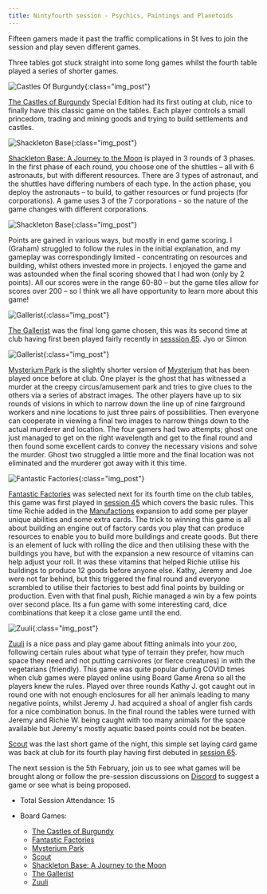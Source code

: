 ```yaml
---
title: Nintyfourth session - Psychics, Paintings and Planetoids
---
```


Fifteen gamers made it past the traffic complications in St Ives to join the session and play seven different games.

Three tables got stuck straight into some long games whilst the fourth table played a series of shorter games.

![Castles Of Burgundy](/images/posts/2025_01_22/CastlesOfBurgundy01.jpg "Castles Of Burgundy"){:class="img_post"}

[The Castles of Burgundy][CoB] Special Edition had its first outing at club, nice to finally have this classic game on the tables. Each player controls a small princedom, trading and mining goods and trying to build settlements and castles. 

![Shackleton Base](/images/posts/2025_01_22/ShackletonsBase01.jpg "Shackleton Base"){:class="img_post"}

[Shackleton Base: A Journey to the Moon][SB] is played in 3 rounds of 3 phases.  In the first phase of each round, you choose one of the shuttles – all with 6 astronauts, but with different resources.  There are 3 types of astronaut, and the shuttles have differing numbers of each type.  In the action phase, you deploy the astronauts – to build, to gather resources or fund projects (for corporations).  A game uses 3 of the 7 corporations - so the nature of the game changes with different corporations.  

![Shackleton Base](/images/posts/2025_01_22/ShackletonsBase02.jpg "Shackleton Base"){:class="img_post"}

Points are gained in various ways, but mostly in end game scoring.  I (Graham) struggled to follow the rules in the initial explanation, and my gameplay was correspondingly limited - concentrating on resources and building, whilst others invested more in projects.  I enjoyed the game and was astounded when the final scoring showed that I had won (only by 2 points).  All our scores were in the range 60-80 – but the game tiles allow for scores over 200 – so I think we all have opportunity to learn more about this game!

![Gallerist](/images/posts/2025_01_22/Gallerist01.jpg "Gallerist"){:class="img_post"}

[The Gallerist][TGa] was the final long game chosen, this was its second time at club having first been played fairly recently in [sesssion 85][85]. Jyo or Simon

![Gallerist](/images/posts/2025_01_22/Gallerist02.jpg "Gallerist"){:class="img_post"}

[Mysterium Park][MP] is the slightly shorter version of [Mysterium][My] that has been played once before at club. One player is the ghost that has witnessed a murder at the creepy circus/amusement park and tries to give clues to the others via a series of abstract images. The other players have up to six rounds of visions in which to narrow down the line up of nine fairground workers and nine locations to just three pairs of possibilities. Then everyone can cooperate in viewing a final two images to narrow things down to the actual murderer and location. The four gamers had two attempts; ghost one just managed to get on the right wavelength and get to the final round and then found some excellent cards to convey the necessary visions and solve the murder. Ghost two struggled a little more and the final location was not eliminated and the murderer got away with it this time.

![Fantastic Factories](/images/posts/2025_01_22/FantasticFactories01.jpg "Fantastic Factories"){:class="img_post"}

[Fantastic Factories][FF] was selected next for its fourth time on the club tables, this game was first played in [session 45][45] which covers the basic rules. This time Richie added in the [Manufactions][FFM] expansion to add some per player unique abilities and some extra cards. The trick to winning this game is all about building an engine out of factory cards you play that can produce resources to enable you to build more buildings and create goods. But there is an element of luck with rolling the dice and then utilising these with the buildings you have, but with the expansion a new resource of vitamins can help adjust your roll. It was these vitamins that helped Richie utilise his buildings to produce 12 goods before anyone else. Kathy, Jeremy and Joe were not far behind, but this triggered the final round and everyone scrambled to utilise their factories to best add final points by building or production. Even with that final push, Richie managed a win by a few points over second place. Its a fun game with some interesting card, dice combinations that keep it a close game until the end.

![Zuuli](/images/posts/2025_01_22/Zuuli01.jpg "Zuuli"){:class="img_post"}

[Zuuli][Zu] is a nice pass and play game about fitting animals into your zoo, following certain rules about what type of terrain they prefer, how much space they need and not putting carnivores (or fierce creatures) in with the vegetarians (friendly). This game was quite popular during COVID times when club games were played online using Board Game Arena so all the players knew the rules. Played over three rounds Kathy J. got caught out in round one with not enough enclosures for all her animals leading to many negative points, whilst Jeremy J. had acquired a shoal of angler fish cards for a nice combination bonus. In the final round the tables were turned with Jeremy and Richie W. being caught with too many animals for the space available but Jeremy's mostly aquatic based points could not be beaten.

[Scout][Sc] was the last short game of the night, this simple set laying card game was back at club for its fourth play having first debuted in [session 65][65].

The next session is the 5th February, join us to see what games will be brought along or follow the pre-session discussions on [Discord][Contact] to suggest a game or see what is being proposed.

* Total Session Attendance: 15
* Board Games:

	 * [The Castles of Burgundy][CoB]
	 * [Fantastic Factories][FF]
	 * [Mysterium Park][MP]
	 * [Scout][Sc]
	 * [Shackleton Base: A Journey to the Moon][SB]
	 * [The Gallerist][TGa]
	 * [Zuuli][Zu]


[45]: /2023/01/11/fortyfifth-session.html
[65]: /2023/10/18/sixtyfifth-session.html
[85]: /2024/08/21/eightyfifth-session.html

[CoB]: {{site.data.BoardGameLinks.CastlesOfBurgundySpecialEdition.Link}}
[FF]: {{site.data.BoardGameLinks.FantasticFactories.Link}}
[MP]: {{site.data.BoardGameLinks.SouthernPacific.Link}}
[Sc]: {{site.data.BoardGameLinks.Scout.Link}}
[SB]: {{site.data.BoardGameLinks.ShackletonBaseAJourneyToTheMoon.Link}}
[TGa]: {{site.data.BoardGameLinks.TheGallerist.Link}}
[Zu]: {{site.data.BoardGameLinks.Zuuli.Link}}
[My]: {{site.data.BoardGameLinks.Mysterium.Link}}
[FFM]: {{site.data.BoardGameLinks.FantasticFactoriesManufactions.Link}}

[Contact]: /Contact.html
